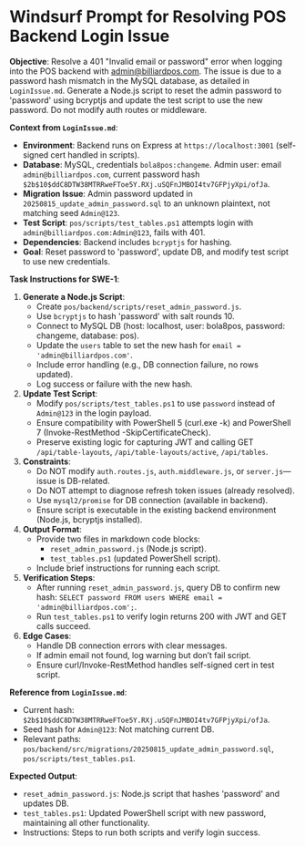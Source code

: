 # Windsurf Prompt for Resolving POS Backend Login Issue

**Objective**: Resolve a 401 "Invalid email or password" error when logging into the POS backend with admin@billiardpos.com. The issue is due to a password hash mismatch in the MySQL database, as detailed in `LoginIssue.md`. Generate a Node.js script to reset the admin password to 'password' using bcryptjs and update the test script to use the new password. Do not modify auth routes or middleware.

**Context from `LoginIssue.md`**:
- **Environment**: Backend runs on Express at `https://localhost:3001` (self-signed cert handled in scripts).
- **Database**: MySQL, credentials `bola8pos:changeme`. Admin user: email `admin@billiardpos.com`, current password hash `$2b$10$ddC8DTW38MTRRweFToe5Y.RXj.uSQFnJMBOI4tv7GFPjyXpi/ofJa`.
- **Migration Issue**: Admin password updated in `20250815_update_admin_password.sql` to an unknown plaintext, not matching seed `Admin@123`.
- **Test Script**: `pos/scripts/test_tables.ps1` attempts login with `admin@billiardpos.com:Admin@123`, fails with 401.
- **Dependencies**: Backend includes `bcryptjs` for hashing.
- **Goal**: Reset password to 'password', update DB, and modify test script to use new credentials.

**Task Instructions for SWE-1**:
1. **Generate a Node.js Script**:
   - Create `pos/backend/scripts/reset_admin_password.js`.
   - Use `bcryptjs` to hash 'password' with salt rounds 10.
   - Connect to MySQL DB (host: localhost, user: bola8pos, password: changeme, database: pos).
   - Update the `users` table to set the new hash for `email = 'admin@billiardpos.com'`.
   - Include error handling (e.g., DB connection failure, no rows updated).
   - Log success or failure with the new hash.
2. **Update Test Script**:
   - Modify `pos/scripts/test_tables.ps1` to use `password` instead of `Admin@123` in the login payload.
   - Ensure compatibility with PowerShell 5 (curl.exe -k) and PowerShell 7 (Invoke-RestMethod -SkipCertificateCheck).
   - Preserve existing logic for capturing JWT and calling GET `/api/table-layouts`, `/api/table-layouts/active`, `/api/tables`.
3. **Constraints**:
   - Do NOT modify `auth.routes.js`, `auth.middleware.js`, or `server.js`—issue is DB-related.
   - Do NOT attempt to diagnose refresh token issues (already resolved).
   - Use `mysql2/promise` for DB connection (available in backend).
   - Ensure script is executable in the existing backend environment (Node.js, bcryptjs installed).
4. **Output Format**:
   - Provide two files in markdown code blocks:
     - `reset_admin_password.js` (Node.js script).
     - `test_tables.ps1` (updated PowerShell script).
   - Include brief instructions for running each script.
5. **Verification Steps**:
   - After running `reset_admin_password.js`, query DB to confirm new hash: `SELECT password FROM users WHERE email = 'admin@billiardpos.com';`.
   - Run `test_tables.ps1` to verify login returns 200 with JWT and GET calls succeed.
6. **Edge Cases**:
   - Handle DB connection errors with clear messages.
   - If admin email not found, log warning but don’t fail script.
   - Ensure curl/Invoke-RestMethod handles self-signed cert in test script.

**Reference from `LoginIssue.md`**:
- Current hash: `$2b$10$ddC8DTW38MTRRweFToe5Y.RXj.uSQFnJMBOI4tv7GFPjyXpi/ofJa`.
- Seed hash for `Admin@123`: Not matching current DB.
- Relevant paths: `pos/backend/src/migrations/20250815_update_admin_password.sql`, `pos/scripts/test_tables.ps1`.

**Expected Output**:
- `reset_admin_password.js`: Node.js script that hashes 'password' and updates DB.
- `test_tables.ps1`: Updated PowerShell script with new password, maintaining all other functionality.
- Instructions: Steps to run both scripts and verify login success.